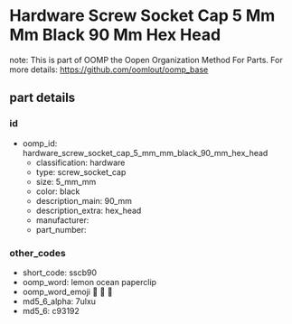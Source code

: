 # Hardware Screw Socket Cap 5 Mm Mm Black 90 Mm Hex Head  

note: This is part of OOMP the Oopen Organization Method For Parts. For more details: https://github.com/oomlout/oomp_base

##  part details





### id
* oomp_id: hardware_screw_socket_cap_5_mm_mm_black_90_mm_hex_head
  * classification: hardware
  * type: screw_socket_cap
  * size: 5_mm_mm
  * color: black
  * description_main: 90_mm
  * description_extra: hex_head
  * manufacturer: 
  * part_number: 

### other_codes
* short_code: sscb90
* oomp_word: lemon ocean paperclip
* oomp_word_emoji :lemon: :ocean: :paperclip:
* md5_6_alpha: 7ulxu
* md5_6: c93192